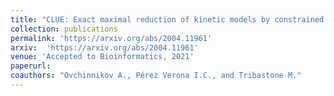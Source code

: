 ```yaml
---
title: "CLUE: Exact maximal reduction of kinetic models by constrained lumping of differential equations"
collection: publications
permalink: 'https://arxiv.org/abs/2004.11961'
arxiv:  'https://arxiv.org/abs/2004.11961'
venue: 'Accepted to Bioinformatics, 2021'
paperurl:
coauthors: "Ovchinnikov A., Pérez Verona I.C., and Tribastone M."
---
```



